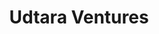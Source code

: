 ---
layout: firm_page
title: "Udtara Ventures"
id: "udtaraventures.com"
permalink: "/udtaraventuresudtaraventures.com/"
website: "https://www.udtaraventures.com"
offices: "Bangalore (India), Delhi (India)"
investment_stages: "Seed, Pre-Series A, Series A"
portfolio_companies: "Card Baazi, India Filings, Junio, Motion Gestures, Securens, Glamyo Health, Big Bang Boom, Venture Catalysts, The Healthy Company, DSLR, Assiduus, One Stack Solution"
portfolio_link: "https://www.udtaraventures.com/investment/"
investment_markets: "SAAS, Fintech, D2C, Consumer, DeepTech, Compliance Tech, Healthcare, Defence Tech, Food & Beverages, Payments, Health Tech, Cross Border E-commerce"
founded_year: "2019"
description: "Udtara Ventures is an early-stage investor partnering with founders to build highly scalable businesses leveraging technology and innovation. They strive to be accessible and supportive, offering a long-term partnership approach and leveraging their ecosystem for knowledge sharing and growth."
linkedin: "https://in.linkedin.com/company/udtaraventures"
twitter: ""
instagram: ""
team_page: "https://www.udtaraventures.com/team/"
investor_type: "Venture Capital"
crunchbase: "https://www.crunchbase.com/organization/udtara-ventures"
pitchbook: ""

# SEO Optimization
meta_title: "Udtara Ventures - VC Firm - projectstartups.com"
meta_description: "Udtara Ventures, Udtara Ventures is an early-stage investor partnering with founders to build highly scalable businesses leveraging technology and innovation. They str..."
meta_keywords: "Udtara Ventures, SAAS, Fintech, D2C, Consumer, DeepTech, Compliance Tech, Healthcare, Defence Tech, Food & Beverages, Payments, Health Tech, Cross Border E-commerce, VC firm, venture capital, startup investor, projectstartups.com"
canonical_url: "https://vc.projectstartups.com/udtaraventuresudtaraventures.com/"
---